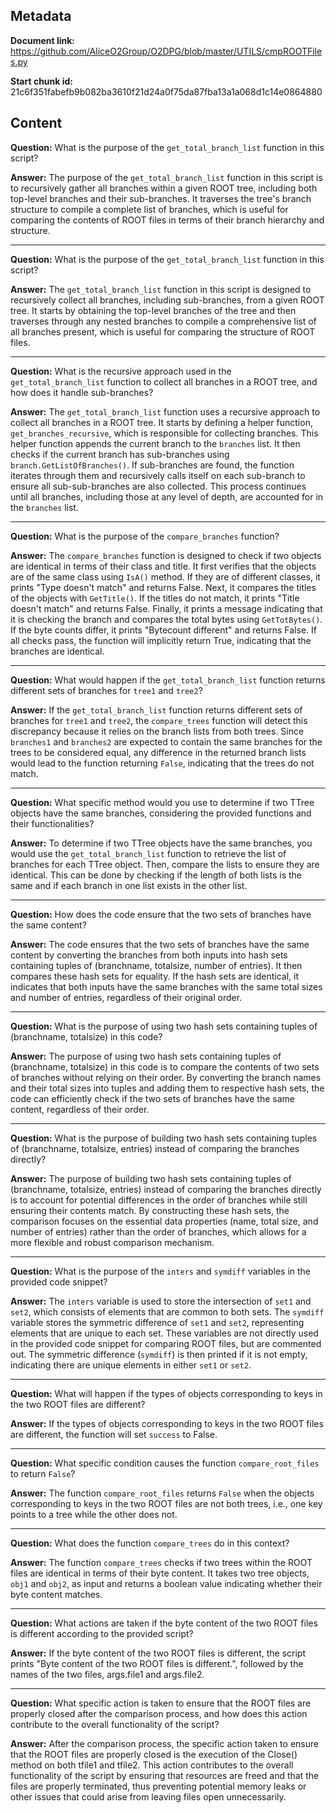 ## Metadata

**Document link:** https://github.com/AliceO2Group/O2DPG/blob/master/UTILS/cmpROOTFiles.py

**Start chunk id:** 21c6f351fabefb9b082ba3610f21d24a0f75da87fba13a1a068d1c14e0864880

## Content

**Question:** What is the purpose of the `get_total_branch_list` function in this script?

**Answer:** The purpose of the `get_total_branch_list` function in this script is to recursively gather all branches within a given ROOT tree, including both top-level branches and their sub-branches. It traverses the tree's branch structure to compile a complete list of branches, which is useful for comparing the contents of ROOT files in terms of their branch hierarchy and structure.

---

**Question:** What is the purpose of the `get_total_branch_list` function in this script?

**Answer:** The `get_total_branch_list` function in this script is designed to recursively collect all branches, including sub-branches, from a given ROOT tree. It starts by obtaining the top-level branches of the tree and then traverses through any nested branches to compile a comprehensive list of all branches present, which is useful for comparing the structure of ROOT files.

---

**Question:** What is the recursive approach used in the `get_total_branch_list` function to collect all branches in a ROOT tree, and how does it handle sub-branches?

**Answer:** The `get_total_branch_list` function uses a recursive approach to collect all branches in a ROOT tree. It starts by defining a helper function, `get_branches_recursive`, which is responsible for collecting branches. This helper function appends the current branch to the `branches` list. It then checks if the current branch has sub-branches using `branch.GetListOfBranches()`. If sub-branches are found, the function iterates through them and recursively calls itself on each sub-branch to ensure all sub-sub-branches are also collected. This process continues until all branches, including those at any level of depth, are accounted for in the `branches` list.

---

**Question:** What is the purpose of the `compare_branches` function?

**Answer:** The `compare_branches` function is designed to check if two objects are identical in terms of their class and title. It first verifies that the objects are of the same class using `IsA()` method. If they are of different classes, it prints "Type doesn't match" and returns False. Next, it compares the titles of the objects with `GetTitle()`. If the titles do not match, it prints "Title doesn't match" and returns False. Finally, it prints a message indicating that it is checking the branch and compares the total bytes using `GetTotBytes()`. If the byte counts differ, it prints "Bytecount different" and returns False. If all checks pass, the function will implicitly return True, indicating that the branches are identical.

---

**Question:** What would happen if the `get_total_branch_list` function returns different sets of branches for `tree1` and `tree2`?

**Answer:** If the `get_total_branch_list` function returns different sets of branches for `tree1` and `tree2`, the `compare_trees` function will detect this discrepancy because it relies on the branch lists from both trees. Since `branches1` and `branches2` are expected to contain the same branches for the trees to be considered equal, any difference in the returned branch lists would lead to the function returning `False`, indicating that the trees do not match.

---

**Question:** What specific method would you use to determine if two TTree objects have the same branches, considering the provided functions and their functionalities?

**Answer:** To determine if two TTree objects have the same branches, you would use the `get_total_branch_list` function to retrieve the list of branches for each TTree object. Then, compare the lists to ensure they are identical. This can be done by checking if the length of both lists is the same and if each branch in one list exists in the other list.

---

**Question:** How does the code ensure that the two sets of branches have the same content?

**Answer:** The code ensures that the two sets of branches have the same content by converting the branches from both inputs into hash sets containing tuples of (branchname, totalsize, number of entries). It then compares these hash sets for equality. If the hash sets are identical, it indicates that both inputs have the same branches with the same total sizes and number of entries, regardless of their original order.

---

**Question:** What is the purpose of using two hash sets containing tuples of (branchname, totalsize) in this code?

**Answer:** The purpose of using two hash sets containing tuples of (branchname, totalsize) in this code is to compare the contents of two sets of branches without relying on their order. By converting the branch names and their total sizes into tuples and adding them to respective hash sets, the code can efficiently check if the two sets of branches have the same content, regardless of their order.

---

**Question:** What is the purpose of building two hash sets containing tuples of (branchname, totalsize, entries) instead of comparing the branches directly?

**Answer:** The purpose of building two hash sets containing tuples of (branchname, totalsize, entries) instead of comparing the branches directly is to account for potential differences in the order of branches while still ensuring their contents match. By constructing these hash sets, the comparison focuses on the essential data properties (name, total size, and number of entries) rather than the order of branches, which allows for a more flexible and robust comparison mechanism.

---

**Question:** What is the purpose of the `inters` and `symdiff` variables in the provided code snippet?

**Answer:** The `inters` variable is used to store the intersection of `set1` and `set2`, which consists of elements that are common to both sets. The `symdiff` variable stores the symmetric difference of `set1` and `set2`, representing elements that are unique to each set. These variables are not directly used in the provided code snippet for comparing ROOT files, but are commented out. The symmetric difference (`symdiff`) is then printed if it is not empty, indicating there are unique elements in either `set1` or `set2`.

---

**Question:** What will happen if the types of objects corresponding to keys in the two ROOT files are different?

**Answer:** If the types of objects corresponding to keys in the two ROOT files are different, the function will set `success` to False.

---

**Question:** What specific condition causes the function `compare_root_files` to return `False`?

**Answer:** The function `compare_root_files` returns `False` when the objects corresponding to keys in the two ROOT files are not both trees, i.e., one key points to a tree while the other does not.

---

**Question:** What does the function `compare_trees` do in this context?

**Answer:** The function `compare_trees` checks if two trees within the ROOT files are identical in terms of their byte content. It takes two tree objects, `obj1` and `obj2`, as input and returns a boolean value indicating whether their byte content matches.

---

**Question:** What actions are taken if the byte content of the two ROOT files is different according to the provided script?

**Answer:** If the byte content of the two ROOT files is different, the script prints "Byte content of the two ROOT files is different.", followed by the names of the two files, args.file1 and args.file2.

---

**Question:** What specific action is taken to ensure that the ROOT files are properly closed after the comparison process, and how does this action contribute to the overall functionality of the script?

**Answer:** After the comparison process, the specific action taken to ensure that the ROOT files are properly closed is the execution of the Close() method on both tfile1 and tfile2. This action contributes to the overall functionality of the script by ensuring that resources are freed and that the files are properly terminated, thus preventing potential memory leaks or other issues that could arise from leaving files open unnecessarily.